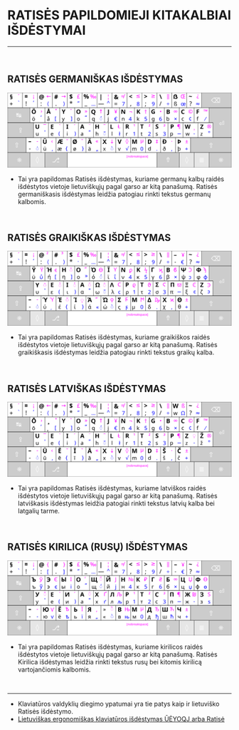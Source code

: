 
# RATISĖS PAPILDOMIEJI KITAKALBIAI IŠDĖSTYMAI

--------------------------------------------------------------------

<br>

## RATISĖS GERMANIŠKAS IŠDĖSTYMAS

![Ratisės germaniškas išdėstymas](images/kb-lt-ratise-germanic.svg)

- Tai yra papildomas Ratisės išdėstymas, kuriame germanų kalbų raidės išdėstytos vietoje lietuviškųjų pagal garso ar kitą panašumą.
Ratisės germaniškasis išdėstymas leidžia patogiau rinkti tekstus germanų kalbomis.

<br>

## RATISĖS GRAIKIŠKAS IŠDĖSTYMAS

![Ratisės graikiškas išdėstymas](images/kb-lt-ratise-greek.svg)

- Tai yra papildomas Ratisės išdėstymas, kuriame graikiškos raidės išdėstytos vietoje lietuviškųjų pagal garso ar kitą panašumą.
Ratisės graikiškasis išdėstymas leidžia patogiau rinkti tekstus graikų kalba.

<br>

## RATISĖS LATVIŠKAS IŠDĖSTYMAS

![Ratisės latviškas išdėstymas](images/kb-lt-ratise-latvian.svg)

- Tai yra papildomas Ratisės išdėstymas, kuriame latviškos raidės išdėstytos vietoje lietuviškųjų pagal garso ar kitą panašumą.
Ratisės latviškasis išdėstymas leidžia patogiai rinkti tekstus latvių kalba bei latgalių tarme.

<br>

## RATISĖS KIRILICA (RUSŲ) IŠDĖSTYMAS

![Ratisės kirilicos rusiškas išdėstymas](images/kb-lt-ratise-cyrillic.svg)

- Tai yra papildomas Ratisės išdėstymas, kuriame kirilicos raidės išdėstytos vietoje lietuviškųjų pagal garso ar kitą panašumą.
Ratisės Kirilica išdėstymas leidžia rinkti tekstus rusų bei kitomis kirilicą vartojančiomis kalbomis.

<br>

-----------------------------------------

- Klaviatūros valdyklių diegimo ypatumai yra tie patys kaip ir lietuviško Ratisės išdėstymo.
- [Lietuviškas ergonomiškas klaviatūros išdėstymas ŪĖYOQJ arba Ratisė](https://albuck.github.io/Ratise-layout/)
